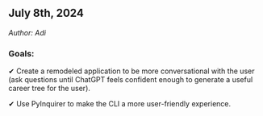 ## July 8th, 2024
<em>Author: Adi</em>

### Goals:
✔ Create a remodeled application to be more conversational with the user (ask questions until ChatGPT feels confident enough to generate a useful career tree for the user).

✔ Use PyInquirer to make the CLI a more user-friendly experience.
